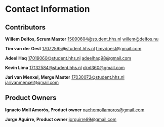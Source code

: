 

# Contact Information

## Contributors
**Willem Delfos, Scrum Master**
15090604@student.hhs.nl
willem@delfos.nu

**Tim van der Oest** 
17072565@student.hhs.nl
timvdoest@gmail.com

**Adeel Haq**
17019060@student.hhs.nl
adeelhaq98@gmail.com

**Kevin Lima** 
17132584@student.hhs.nl
cknl360@gmail.com

**Jari van Menxel, Merge Master**
17030072@student.hhs.nl
jarivanmenxel@gmail.com

## Product Owners

**Ignacio Moll Amorós, Product owner**
nachomollamoros@gmail.com

**Jorge Aguirre, Product owner** 
jorguirre99@gmail.com
